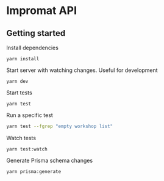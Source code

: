 # Impromat API

## Getting started

Install dependencies

```
yarn install
```

Start server with watching changes. Useful for development

```
yarn dev
```

Start tests

```
yarn test
```

Run a specific test

```bash
yarn test --fgrep "empty workshop list"
```

Watch tests

```
yarn test:watch
```

Generate Prisma schema changes

```
yarn prisma:generate
```

